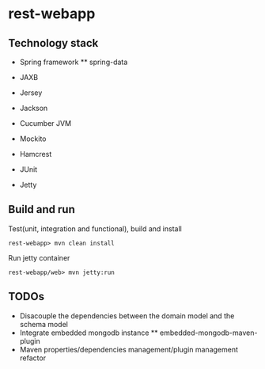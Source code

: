rest-webapp
=============


Technology stack
--------------
* Spring framework
** spring-data
* JAXB
* Jersey
* Jackson

* Cucumber JVM
* Mockito
* Hamcrest
* JUnit
* Jetty


Build and run
--------------
    
Test(unit, integration and functional), build and install

    rest-webapp> mvn clean install
    
    
Run jetty container

	rest-webapp/web> mvn jetty:run
	
	
TODOs
--------------

* Disacouple the dependencies between the domain model and the schema model
* Integrate embedded mongodb instance
** embedded-mongodb-maven-plugin
* Maven properties/dependencies management/plugin management refactor